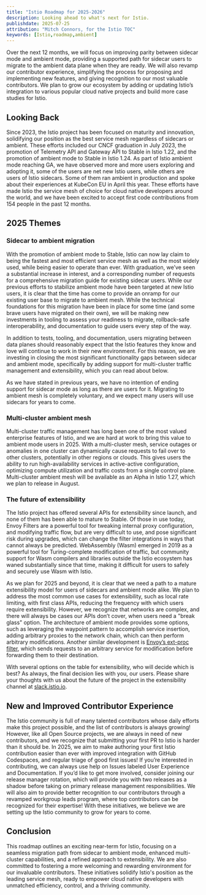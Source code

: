 ```yaml
---
title: "Istio Roadmap for 2025-2026"
description: Looking ahead to what's next for Istio.
publishdate: 2025-07-25
attribution: "Mitch Connors, for the Istio TOC"
keywords: [Istio,roadmap,ambient]
---
```


Over the next 12 months, we will focus on improving parity between sidecar mode and ambient mode, providing a supported path for sidecar users to migrate to the ambient data plane when they are ready.  We will also revamp our contributor experience, simplifying the process for proposing and implementing new features, and giving recognition to our most valuable contributors. We plan to grow our ecosystem by adding or updating Istio’s integration to various popular cloud native projects and build more case studies for Istio.

## Looking Back

Since 2023, the Istio project has been focused on maturity and innovation, solidifying our position as the best service mesh regardless of sidecars or ambient. These efforts included our CNCF graduation in July 2023, the promotion of Telemetry API and Gateway API to Stable in Istio 1.22, and the promotion of ambient mode to Stable in Istio 1.24. As part of Istio ambient mode reaching GA, we have observed more and more users exploring and adopting it, some of the users are net new Istio users, while others are users of Istio sidecars.  Some of them ran ambient in production and spoke about their experiences at KubeCon EU in April this year. These efforts have made Istio the service mesh of choice for cloud native developers around the world, and we have been excited to accept first code contributions from 154 people in the past 12 months.

## 2025 Themes

### Sidecar to ambient migration

With the promotion of ambient mode to Stable, Istio can now lay claim to being the fastest and most efficient service mesh as well as the most widely used, while being easier to operate than ever. With graduation, we’ve seen a substantial increase in interest, and a corresponding number of requests for a comprehensive migration guide for existing sidecar users.  While our previous efforts to stabilize ambient mode have been targeted at new Istio users, it is clear that the time has come to provide an onramp for our existing user base to migrate to ambient mesh.  While the technical foundations for this migration have been in place for some time (and some brave users have migrated on their own), we will be making new investments in tooling to assess your readiness to migrate, rollback-safe interoperability, and documentation to guide users every step of the way.

In addition to tests, tooling, and documentation, users migrating between data planes should reasonably expect that the Istio features they know and love will continue to work in their new environment.  For this reason, we are investing in closing the most significant functionality gaps between sidecar and ambient mode, specifically by adding support for multi-cluster traffic management and extensibility, which you can read about below.

As we have stated in previous years, we have no intention of ending support for sidecar mode as long as there are users for it.  Migrating to ambient mesh is completely voluntary, and we expect many users will use sidecars for years to come.

### Multi-cluster ambient mesh

Multi-cluster traffic management has long been one of the most valued enterprise features of Istio, and we are hard at work to bring this value to ambient mode users in 2025.  With a multi-cluster mesh, service outages or anomalies in one cluster can dynamically cause requests to fail over to other clusters, potentially in other regions or clouds.  This gives users the ability to run high-availability services in active-active configuration, optimizing compute utilization and traffic costs from a single control plane. Multi-cluster ambient mesh will be available as an Alpha in Istio 1.27, which we plan to release in August.

### The future of extensibility

The Istio project has offered several APIs for extensibility since launch, and none of them has been able to mature to Stable. Of those in use today, Envoy Filters are a powerful tool for tweaking internal proxy configuration, and modifying traffic flow, but are very difficult to use, and pose significant risk during upgrades, which can change the filter integrations in ways that cannot always be predicted.  WebAssembly (Wasm) emerged in 2019 as a powerful tool for Turing-complete modification of traffic, but community support for Wasm compilers and libraries outside the Istio ecosystem has waned substantially since that time, making it difficult for users to safely and securely use Wasm with Istio.

As we plan for 2025 and beyond, it is clear that we need a path to a mature extensibility model for users of sidecars and ambient mode alike.  We plan to address the most common use cases for extensibility, such as local rate limiting, with first class APIs, reducing the frequency with which users require extensibility. However, we recognize that networks are complex, and there will always be cases our APIs don’t cover, when users need a "break glass" option.  The architecture of ambient mode provides some options, such as leveraging the waypoint pattern to accomplish service insertion, adding arbitrary proxies to the network chain, which can then perform arbitrary modifications.  Another similar development is [Envoy’s ext-proc filter](https://www.envoyproxy.io/docs/envoy/latest/api-v3/extensions/filters/http/ext_proc/v3/ext_proc.proto), which sends requests to an arbitrary service for modification before forwarding them to their destination.

With several options on the table for extensibility, who will decide which is best? As always, the final decision lies with you, our users. Please share your thoughts with us about the future of the project in the extensibility channel at [slack.istio.io](https://slack.istio.io/).

## New and Improved Contributor Experience

The Istio community is full of many talented contributors whose daily efforts make this project possible, and the list of contributors is always growing!  However, like all Open Source projects, we are always in need of new contributors, and we recognize that submitting your first PR to Istio is harder than it should be. In 2025, we aim to make authoring your first Istio contribution easier than ever with improved integration with GitHub Codespaces, and regular triage of good first issues! If you’re interested in contributing, we can always use help on Issues labeled User Experience and Documentation. If you’d like to get more involved, consider joining our release manager rotation, which will provide you with two releases as a shadow before taking on primary release management responsibilities. We will also aim to provide better recognition to our contributors through a revamped workgroup leads program, where top contributors can be recognized for their expertise!  With these initiatives, we believe we are setting up the Istio community to grow for years to come.

## Conclusion

This roadmap outlines an exciting near-term for Istio, focusing on a seamless migration path from sidecar to ambient mode, enhanced multi-cluster capabilities, and a refined approach to extensibility. We are also committed to fostering a more welcoming and rewarding environment for our invaluable contributors. These initiatives solidify Istio's position as the leading service mesh, ready to empower cloud native developers with unmatched efficiency, control, and a thriving community.
